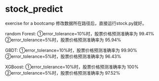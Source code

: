 # stock_predict
exercise for a bootcamp
修改数据所在路径后，直接运行stock.py就好。

random Forest:
①error_tolerance=10%时，股票价格预测准确率为 99.41%
②error_tolerance=5%时，股票价格预测准确率为 95.94%

GBDT:
①error_tolerance=10%时，股票价格预测准确率为 99.90%
②error_tolerance=5%时，股票价格预测准确率为 96.43%

XGBoost:
①error_tolerance=10%时，股票价格预测准确率为 100%
②error_tolerance=5%时，股票价格预测准确率为 97.52%
